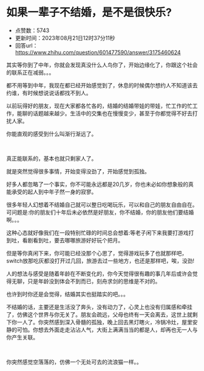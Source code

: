 # 如果一辈子不结婚，是不是很快乐?
- 点赞数：5743
- 更新时间：2023年08月21日12时37分11秒
- 回答url：https://www.zhihu.com/question/601477590/answer/3175460624
<body>
 <p data-pid="7cz1zwAP">其实等你到了中年，你就会发现真没什么人鸟你了，开始边缘化了，你跟这个社会的联系正在减弱。。。</p>
 <p data-pid="kiDPIlYD">都不用等到中年，我现在都已经开始感觉到了，休息的时候偶尔想约人不知道该去约谁，有时候想说说话都找不到人。</p>
 <p data-pid="DFJef2Wz">以前玩得好的朋友，现在大家都各忙各的，结婚的结婚带娃的带娃，忙工作的忙工作，能聊的话题越来越少。生活中的交集也在慢慢变少，甚至于你都觉得不好去打扰人家。</p>
 <p data-pid="Uqd8KO3Q">你能直观的感受到什么叫渐行渐远了。</p>
 <p class="ztext-empty-paragraph"><br></p>
 <p data-pid="l7Iav52m">真正能联系的，基本也就只剩家人了。</p>
 <p data-pid="NxAXdvWB">就是突然觉得很多事情，开始变得没劲了，开始感觉到孤独。</p>
 <p data-pid="0uFEwnS2">好多人都忽略了一个事实，你不可能永远都是20几岁，你也未必如你想象般的真能承受的起人到中年子然一身的寂寥。</p>
 <p data-pid="B8rigZ9B">很多年轻人幻想着不结婚自己就可以整日吃喝玩乐，可以和自己的朋友自由自在。可问题是:你的朋友们十年后未必依然是好朋友，你不结婚，你的朋友他们要结婚啊。。。</p>
 <p data-pid="Qvucalo_">这种心态就好像我们在一段特别忙碌的时间总会想着:等老子闲下来我要打游戏打到吐，看剧看到吐，要去哪哪旅游好好玩个把月。</p>
 <p data-pid="LUMi8jMY">但是等你真闲下来，你可能已经没那个心思了，觉得游戏玩多了也就那样吧，switch放那吃灰都没打开过几回，旅游去过一些地方，也还是那样吧，唉，没劲!</p>
 <p data-pid="3koIhMSl">人的想法与感受是随着年龄在不断变化的，你今天觉得很有趣的事几年后或许会觉得无聊，只是年龄没到体会不到而已，刻舟求剑的思维是不对的。</p>
 <p data-pid="T6rA1OmM">也许到时你还是会觉得，结婚其实也挺踏实的吧。。。</p>
 <p data-pid="-Xf_qMIX">不结婚的话，主要还是生活没了奔头，没有动力了，心灵上也没有归属感和牵挂了，仿佛这个世界与你无关了。朋友会疏远，父母也终有一天会离去，这世上就剩下你一人了。你突然感到深入骨髓的孤独，晚上回去黑灯瞎火，冷锅冷灶，屋里安静的可怕。你想去外面走走沾沾人气，大街上满满当当的都是人，却再也无一人与你产生关联。</p>
 <p class="ztext-empty-paragraph"><br></p>
 <p data-pid="fMzdy0Sq">你突然感觉空落落的，仿佛一个无处可去的流浪猫一样。。</p>
 <p></p>
</body>
